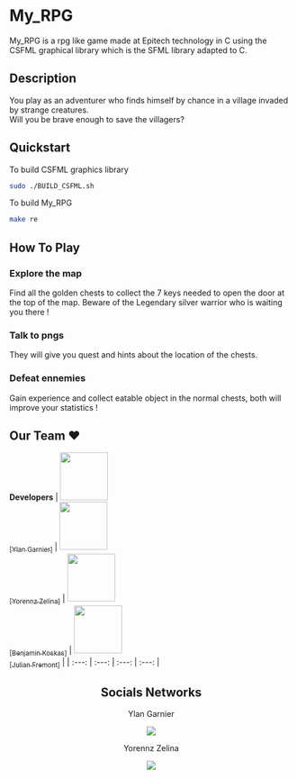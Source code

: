 # My_RPG
My_RPG is a rpg like game made at Epitech technology in C using the CSFML graphical library which is the SFML library adapted to C.

## Description
You play as an adventurer who finds himself by chance in a village invaded by strange creatures.<br/>
Will you be brave enough to save the villagers?

## Quickstart
To build CSFML graphics library

```bash
sudo ./BUILD_CSFML.sh
```

To build My_RPG

```bash
make re
```

## How To Play
### Explore the map
Find all the golden chests to collect the 7 keys needed to open the door at the top of the map. Beware of the Legendary silver warrior who is waiting you there !

### Talk to pngs
They will give you quest and hints about the location of the chests.

### Defeat ennemies
Gain experience and collect eatable object in the normal chests, both will improve your statistics !

## Our Team :heart:

<b>Developers</b>
| [<img src="https://github.com/YlanGarnier.png?size=85" width=85><br><sub>[Ylan Garnier]</sub>](https://github.com/YlanGarnier) | [<img src="https://github.com/yorennz.png?size=85" width=85><br><sub>[Yorennz Zelina]</sub>](https://github.com/yorennz) | [<img src="https://github.com/BenjaminKoskas.png?size=85" width=85><br><sub>[Benjamin Koskas]</sub>](https://github.com/BenjaminKoskas) | [<img src="https://github.com/Nortecele.png?size=85" width=85><br><sub>[Julian Fremont]</sub>](https://github.com/Nortecele) |
| :---: | :---: | :---: | :---: |

<h2 align=center>
Socials Networks
</h2>

<p align='center'>
    Ylan Garnier
</p>
<p align='center'>
    <a href="https://www.linkedin.com/in/ylan-garnier/">
        <img src="https://img.shields.io/badge/LinkedIn-0077B5?style=for-the-badge&logo=linkedin&logoColor=white">
    </a>
</p>

<p align='center'>
    Yorennz Zelina
</p>
<p align='center'>
    <a href="https://www.linkedin.com/in/yorennz-zelina/">
        <img src="https://img.shields.io/badge/LinkedIn-0077B5?style=for-the-badge&logo=linkedin&logoColor=white">
    </a>
</p>
